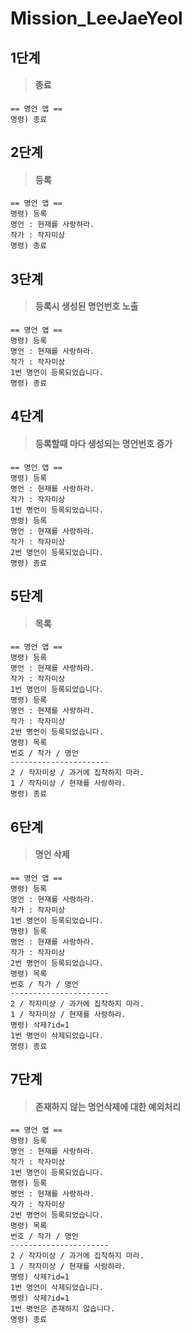 # Mission_LeeJaeYeol

## 1단계
> #### 종료
    == 명언 앱 ==
    명령) 종료

## 2단계
 > #### 등록
    == 명언 앱 ==
    명령) 등록
    명언 : 현재를 사랑하라.
    작가 : 작자미상
    명령) 종료

## 3단계
 > #### 등록시 생성된 명언번호 노출     
    == 명언 앱 ==
    명령) 등록
    명언 : 현재를 사랑하라.
    작가 : 작자미상
    1번 명언이 등록되었습니다.
    명령) 종료

## 4단계
 > #### 등록할때 마다 생성되는 명언번호 증가
    == 명언 앱 ==
    명령) 등록
    명언 : 현재를 사랑하라.
    작가 : 작자미상
    1번 명언이 등록되었습니다.
    명령) 등록
    명언 : 현재를 사랑하라.
    작가 : 작자미상
    2번 명언이 등록되었습니다.
    명령) 종료

## 5단계
 > #### 목록
    == 명언 앱 ==
    명령) 등록
    명언 : 현재를 사랑하라.
    작가 : 작자미상
    1번 명언이 등록되었습니다.
    명령) 등록
    명언 : 현재를 사랑하라.
    작가 : 작자미상
    2번 명언이 등록되었습니다.
    명령) 목록
    번호 / 작가 / 명언
    ----------------------
    2 / 작자미상 / 과거에 집착하지 마라.
    1 / 작자미상 / 현재를 사랑하라.
    명령) 종료

## 6단계
 > #### 명언 삭제
    == 명언 앱 ==
    명령) 등록
    명언 : 현재를 사랑하라.
    작가 : 작자미상
    1번 명언이 등록되었습니다.
    명령) 등록
    명언 : 현재를 사랑하라.
    작가 : 작자미상
    2번 명언이 등록되었습니다.
    명령) 목록
    번호 / 작가 / 명언
    ----------------------
    2 / 작자미상 / 과거에 집착하지 마라.
    1 / 작자미상 / 현재를 사랑하라.
    명령) 삭제?id=1
    1번 명언이 삭제되었습니다.
    명령) 종료

## 7단계
 > #### 존재하지 않는 명언삭제에 대한 예외처리
    == 명언 앱 ==
    명령) 등록
    명언 : 현재를 사랑하라.
    작가 : 작자미상
    1번 명언이 등록되었습니다.
    명령) 등록
    명언 : 현재를 사랑하라.
    작가 : 작자미상
    2번 명언이 등록되었습니다.
    명령) 목록
    번호 / 작가 / 명언
    ----------------------
    2 / 작자미상 / 과거에 집착하지 마라.
    1 / 작자미상 / 현재를 사랑하라.
    명령) 삭제?id=1
    1번 명언이 삭제되었습니다.
    명령) 삭제?id=1
    1번 명언은 존재하지 않습니다.
    명령) 종료